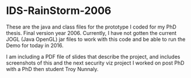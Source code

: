 # IDS-RainStorm-2006
These are the java and class files for the prototype I coded for my PhD thesis.  Final version year 2006.
Currently, I have not gotten the current JOGL (Java OpenGL) jar files to work with this code and be able to run the Demo for today in 2016.

I am including a PDF file of slides that describe the project, and includes screenshots of this and the next security viz project I worked on post PhD with a PhD then student Troy Nunnaly.

